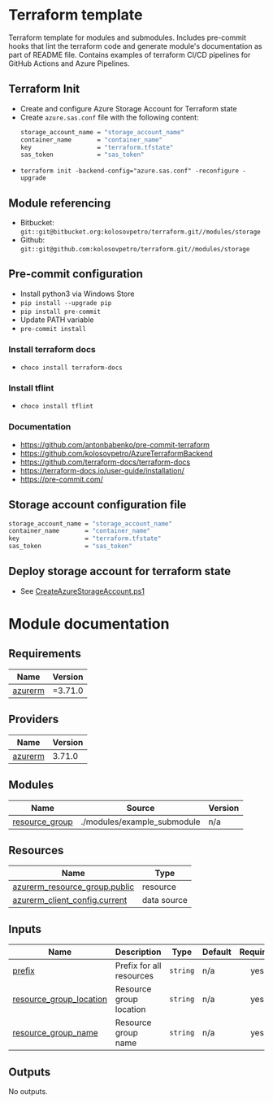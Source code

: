 # Terraform template

Terraform template for modules and submodules.
Includes pre-commit hooks that lint the terraform code and generate module's
documentation as part of README file.
Contains examples of terraform CI/CD pipelines for GitHub Actions and Azure Pipelines.

## Terraform Init

- Create and configure Azure Storage Account for Terraform state
- Create `azure.sas.conf` file with the following content:
    ```bash
    storage_account_name = "storage_account_name"
    container_name       = "container_name"
    key                  = "terraform.tfstate"
    sas_token            = "sas_token"
    ```
- `terraform init -backend-config="azure.sas.conf" -reconfigure -upgrade`

## Module referencing

- Bitbucket: `git::git@bitbucket.org:kolosovpetro/terraform.git//modules/storage`
- Github: `git::git@github.com:kolosovpetro/terraform.git//modules/storage`

## Pre-commit configuration

- Install python3 via Windows Store
- `pip install --upgrade pip`
- `pip install pre-commit`
- Update PATH variable
- `pre-commit install`

### Install terraform docs

- `choco install terraform-docs`

### Install tflint

- `choco install tflint`

### Documentation

- https://github.com/antonbabenko/pre-commit-terraform
- https://github.com/kolosovpetro/AzureTerraformBackend
- https://github.com/terraform-docs/terraform-docs
- https://terraform-docs.io/user-guide/installation/
- https://pre-commit.com/

## Storage account configuration file

  ```bash
  storage_account_name = "storage_account_name"
  container_name       = "container_name"
  key                  = "terraform.tfstate"
  sas_token            = "sas_token"
  ```

## Deploy storage account for terraform state

- See [CreateAzureStorageAccount.ps1](./CreateAzureStorageAccount.ps1)

# Module documentation

<!-- BEGINNING OF PRE-COMMIT-TERRAFORM DOCS HOOK -->

## Requirements

| Name                                                                | Version |
|---------------------------------------------------------------------|---------|
| <a name="requirement_azurerm"></a> [azurerm](#requirement\_azurerm) | =3.71.0 |

## Providers

| Name                                                          | Version |
|---------------------------------------------------------------|---------|
| <a name="provider_azurerm"></a> [azurerm](#provider\_azurerm) | 3.71.0  |

## Modules

| Name                                                                             | Source                      | Version |
|----------------------------------------------------------------------------------|-----------------------------|---------|
| <a name="module_resource_group"></a> [resource\_group](#module\_resource\_group) | ./modules/example_submodule | n/a     |

## Resources

| Name                                                                                                                              | Type        |
|-----------------------------------------------------------------------------------------------------------------------------------|-------------|
| [azurerm_resource_group.public](https://registry.terraform.io/providers/hashicorp/azurerm/3.71.0/docs/resources/resource_group)   | resource    |
| [azurerm_client_config.current](https://registry.terraform.io/providers/hashicorp/azurerm/3.71.0/docs/data-sources/client_config) | data source |

## Inputs

| Name                                                                                                        | Description              | Type     | Default | Required |
|-------------------------------------------------------------------------------------------------------------|--------------------------|----------|---------|:--------:|
| <a name="input_prefix"></a> [prefix](#input\_prefix)                                                        | Prefix for all resources | `string` | n/a     |   yes    |
| <a name="input_resource_group_location"></a> [resource\_group\_location](#input\_resource\_group\_location) | Resource group location  | `string` | n/a     |   yes    |
| <a name="input_resource_group_name"></a> [resource\_group\_name](#input\_resource\_group\_name)             | Resource group name      | `string` | n/a     |   yes    |

## Outputs

No outputs.
<!-- END OF PRE-COMMIT-TERRAFORM DOCS HOOK -->
